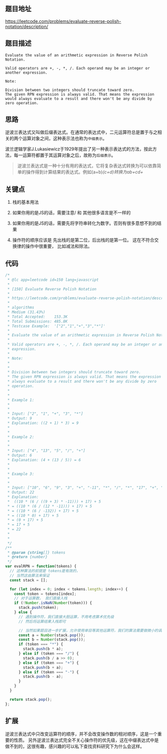 

## 题目地址
https://leetcode.com/problems/evaluate-reverse-polish-notation/description/

## 题目描述

```
Evaluate the value of an arithmetic expression in Reverse Polish Notation.

Valid operators are +, -, *, /. Each operand may be an integer or another expression.

Note:

Division between two integers should truncate toward zero.
The given RPN expression is always valid. That means the expression would always evaluate to a result and there won't be any divide by zero operation.
```
## 思路
逆波兰表达式又叫做后缀表达式。在通常的表达式中，二元运算符总是置于与之相关的两个运算对象之间，这种表示法也称为`中缀表示`。

波兰逻辑学家J.Lukasiewicz于1929年提出了另一种表示表达式的方法，按此方法，每一运算符都置于其运算对象之后，故称为`后缀表示`。

> 逆波兰表达式是一种十分有用的表达式，它将复杂表达式转换为可以依靠简单的操作得到计算结果的表达式。例如(a+b)*(c+d)转换为ab+cd+*


## 关键点

1. 栈的基本用法

2. 如果你用的是JS的话，需要注意/ 和 其他很多语言是不一样的

3. 如果你用的是JS的话，需要先将字符串转化为数字。否则有很多意想不到的结果

4. 操作符的顺序应该是 先出栈的是第二位，后出栈的是第一位。 这在不符合交换律的操作中很重要， 比如减法和除法。

## 代码

```js
/*
 * @lc app=leetcode id=150 lang=javascript
 *
 * [150] Evaluate Reverse Polish Notation
 *
 * https://leetcode.com/problems/evaluate-reverse-polish-notation/description/
 *
 * algorithms
 * Medium (31.43%)
 * Total Accepted:    153.3K
 * Total Submissions: 485.8K
 * Testcase Example:  '["2","1","+","3","*"]'
 *
 * Evaluate the value of an arithmetic expression in Reverse Polish Notation.
 *
 * Valid operators are +, -, *, /. Each operand may be an integer or another
 * expression.
 *
 * Note:
 *
 *
 * Division between two integers should truncate toward zero.
 * The given RPN expression is always valid. That means the expression would
 * always evaluate to a result and there won't be any divide by zero
 * operation.
 *
 *
 * Example 1:
 *
 *
 * Input: ["2", "1", "+", "3", "*"]
 * Output: 9
 * Explanation: ((2 + 1) * 3) = 9
 *
 *
 * Example 2:
 *
 *
 * Input: ["4", "13", "5", "/", "+"]
 * Output: 6
 * Explanation: (4 + (13 / 5)) = 6
 *
 *
 * Example 3:
 *
 *
 * Input: ["10", "6", "9", "3", "+", "-11", "*", "/", "*", "17", "+", "5", "+"]
 * Output: 22
 * Explanation:
 * ⁠ ((10 * (6 / ((9 + 3) * -11))) + 17) + 5
 * = ((10 * (6 / (12 * -11))) + 17) + 5
 * = ((10 * (6 / -132)) + 17) + 5
 * = ((10 * 0) + 17) + 5
 * = (0 + 17) + 5
 * = 17 + 5
 * = 22
 *
 *
 */
/**
 * @param {string[]} tokens
 * @return {number}
 */
var evalRPN = function(tokens) {
  // 这种算法的前提是 tokens是有效的，
  // 当然这由算法来保证
  const stack = [];

  for (let index = 0; index < tokens.length; index++) {
    const token = tokens[index];
    // 对于运算数， 我们直接入栈
    if (!Number.isNaN(Number(token))) {
      stack.push(token);
    } else {
      // 遇到操作符，我们直接大胆运算，不用考虑算术优先级
      // 然后将运算结果入栈即可

      // 当然如果题目进一步扩展，允许使用单目等其他运算符，我们的算法需要做微小的调整
      const a = Number(stack.pop());
      const b = Number(stack.pop());
      if (token === "*") {
        stack.push(b * a);
      } else if (token === "/") {
        stack.push(b / a >> 0);
      } else if (token === "+") {
        stack.push(b + a);
      } else if (token === "-") {
        stack.push(b - a);
      }
    }
  }

  return stack.pop();
};

```

## 扩展

逆波兰表达式中只改变运算符的顺序，并不会改变操作数的相对顺序，这是一个重要的性质。
另外逆波兰表达式完全不关心操作符的优先级，这在中缀表达式中是做不到的，这很有趣，感兴趣的可以私下查找资料研究下为什么会这样。



